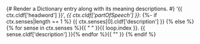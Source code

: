 {#
  Render a Dictionary entry along with its meaning descriptions.
#}
‘{{ ctx.cldf['headword'] }}’, *{{ ctx.cldf['partOfSpeech'] }}*:
{%- if ctx.senses|length == 1 %}
 {{ ctx.senses[0].cldf['description'] }}
{% else %}
{% for sense in ctx.senses %}{{ " " }}{{ loop.index }}. {{ sense.cldf['description'] }}{% endfor %}{{ "" }}
{% endif %}
